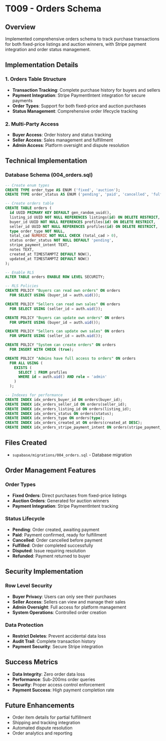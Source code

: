 # T009 - Orders Schema

## Overview
Implemented comprehensive orders schema to track purchase transactions for both fixed-price listings and auction winners, with Stripe payment integration and order status management.

## Implementation Details

### 1. Orders Table Structure
- **Transaction Tracking**: Complete purchase history for buyers and sellers
- **Payment Integration**: Stripe PaymentIntent integration for secure payments
- **Order Types**: Support for both fixed-price and auction purchases
- **Status Management**: Comprehensive order lifecycle tracking

### 2. Multi-Party Access
- **Buyer Access**: Order history and status tracking
- **Seller Access**: Sales management and fulfillment
- **Admin Access**: Platform oversight and dispute resolution

## Technical Implementation

### Database Schema (004_orders.sql)
```sql
-- Create enum types
CREATE TYPE order_type AS ENUM ('fixed', 'auction');
CREATE TYPE order_status AS ENUM ('pending', 'paid', 'cancelled', 'fulfilled', 'disputed', 'refunded');

-- Create orders table
CREATE TABLE orders (
  id UUID PRIMARY KEY DEFAULT gen_random_uuid(),
  listing_id UUID NOT NULL REFERENCES listings(id) ON DELETE RESTRICT,
  buyer_id UUID NOT NULL REFERENCES profiles(id) ON DELETE RESTRICT,
  seller_id UUID NOT NULL REFERENCES profiles(id) ON DELETE RESTRICT,
  type order_type NOT NULL,
  total_cad NUMERIC NOT NULL CHECK (total_cad > 0),
  status order_status NOT NULL DEFAULT 'pending',
  stripe_payment_intent TEXT,
  notes TEXT,
  created_at TIMESTAMPTZ DEFAULT NOW(),
  updated_at TIMESTAMPTZ DEFAULT NOW()
);

-- Enable RLS
ALTER TABLE orders ENABLE ROW LEVEL SECURITY;

-- RLS Policies
CREATE POLICY "Buyers can read own orders" ON orders
  FOR SELECT USING (buyer_id = auth.uid());

CREATE POLICY "Sellers can read own sales" ON orders
  FOR SELECT USING (seller_id = auth.uid());

CREATE POLICY "Buyers can update own orders" ON orders
  FOR UPDATE USING (buyer_id = auth.uid());

CREATE POLICY "Sellers can update own sales" ON orders
  FOR UPDATE USING (seller_id = auth.uid());

CREATE POLICY "System can create orders" ON orders
  FOR INSERT WITH CHECK (true);

CREATE POLICY "Admins have full access to orders" ON orders
  FOR ALL USING (
    EXISTS (
      SELECT 1 FROM profiles 
      WHERE id = auth.uid() AND role = 'admin'
    )
  );

-- Indexes for performance
CREATE INDEX idx_orders_buyer_id ON orders(buyer_id);
CREATE INDEX idx_orders_seller_id ON orders(seller_id);
CREATE INDEX idx_orders_listing_id ON orders(listing_id);
CREATE INDEX idx_orders_status ON orders(status);
CREATE INDEX idx_orders_type ON orders(type);
CREATE INDEX idx_orders_created_at ON orders(created_at DESC);
CREATE INDEX idx_orders_stripe_payment_intent ON orders(stripe_payment_intent);
```

## Files Created
- `supabase/migrations/004_orders.sql` - Database migration

## Order Management Features

### Order Types
- **Fixed Orders**: Direct purchases from fixed-price listings
- **Auction Orders**: Generated for auction winners
- **Payment Integration**: Stripe PaymentIntent tracking

### Status Lifecycle
- **Pending**: Order created, awaiting payment
- **Paid**: Payment confirmed, ready for fulfillment
- **Cancelled**: Order cancelled before payment
- **Fulfilled**: Order completed successfully
- **Disputed**: Issue requiring resolution
- **Refunded**: Payment returned to buyer

## Security Implementation

### Row Level Security
- **Buyer Privacy**: Users can only see their purchases
- **Seller Access**: Sellers can view and manage their sales
- **Admin Oversight**: Full access for platform management
- **System Operations**: Controlled order creation

### Data Protection
- **Restrict Deletes**: Prevent accidental data loss
- **Audit Trail**: Complete transaction history
- **Payment Security**: Secure Stripe integration

## Success Metrics
- **Data Integrity**: Zero order data loss
- **Performance**: Sub-200ms order queries
- **Security**: Proper access control enforcement
- **Payment Success**: High payment completion rate

## Future Enhancements
- Order item details for partial fulfillment
- Shipping and tracking integration
- Automated dispute resolution
- Order analytics and reporting
